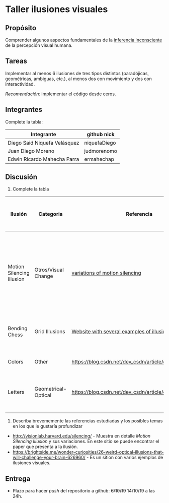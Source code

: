 # Taller ilusiones visuales

## Propósito

Comprender algunos aspectos fundamentales de la [inferencia inconsciente](https://github.com/VisualComputing/Cognitive) de la percepción visual humana.

## Tareas

Implementar al menos 6 ilusiones de tres tipos distintos (paradójicas, geométricas, ambiguas, etc.), al menos dos con movimiento y dos con interactividad.

*Recomendación:* implementar el código desde ceros.

## Integrantes

Complete la tabla:

| Integrante | github nick |
|------------|-------------|
|Diego Said Niquefa Velásquez|niquefaDiego|
|Juan Diego Moreno|judmorenomo|
|Edwin Ricardo Mahecha Parra|ermahechap|

## Discusión

1. Complete la tabla

| Ilusión | Categoria | Referencia | Tipo de interactividad (si aplica) | URL código base (si aplica) |
|---------|-----------|------------|------------------------------------|-----------------------------|
| Motion Silencing Illusion | Otros/Visual Change |[variations of motion silencing](http://visionlab.harvard.edu/silencing/)| R - Regenerates pattern, C - Changes between modes, W/S - Increase/Decrease rotation speed, A/D - Increase/Decrease Twitching(or color shift) speed, Click over the canvas to change rotation direction| - |
| Bending Chess | Grid Illusions | [Website with several examples of illusions](https://brightside.me/wonder-curiosities/26-weird-optical-illusions-that-will-challenge-your-brain-626960/) | Click over the canvas shows/hides intersection crosses | - |
| Colors | Other | https://blog.csdn.net/dev_csdn/article/details/78469354 | Click to start animation, one more click to restart | - |
| Letters | Geometrical-Optical | https://blog.csdn.net/dev_csdn/article/details/78469354 | Click to go to the next step, there are 4 steps, one more click to restart | - |
|         |           |            |                                    |                             |
|         |           |            |                                    |                             |

1. Describa brevememente las referencias estudiadas y los posibles temas en los que le gustaría profundizar
* http://visionlab.harvard.edu/silencing/ - Muestra en detalle *Motion Silencing Illusion* y sus variaciones. En este sitio se puede encontrar el paper que presenta a la ilusión.
* https://brightside.me/wonder-curiosities/26-weird-optical-illusions-that-will-challenge-your-brain-626960/ - Es un sition con varios ejemplos de ilusiones visuales.
## Entrega

* Plazo para hacer _push_ del repositorio a github: ~~6/10/19~~ 14/10/19 a las 24h.
